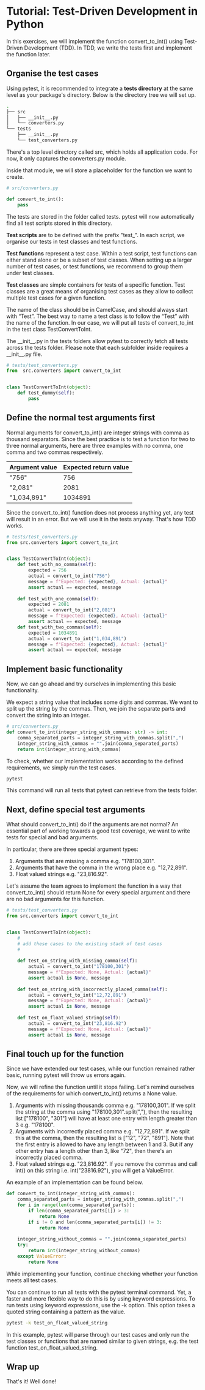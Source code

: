 # Tutorial: Test-Driven Development in Python

In this exercises, we will implement the function convert_to_int() using Test-Driven Development (TDD). In TDD, we write the tests first and implement the function later.

## Organise the test cases

Using pytest, it is recommended to integrate a **tests directory** at the same level as your package's directory. Below is the directory tree we will set up.

```bash
.
├── src
│   ├── __init__.py
│   └── converters.py
└── tests
    ├── __init__.py
    └── test_converters.py
```

There's a top level directory called src, which holds all application code. For now, it only captures the converters.py module.

Inside that module, we will store a placeholder for the function we want to create.

```python
# src/converters.py

def convert_to_int():
    pass
```

The tests are stored in the folder called tests. pytest will now automatically find all test scripts stored in this directory.

**Test scripts** are to be defined with the prefix "test_". In each script, we organise our tests in test classes and test functions.

**Test functions** represent a test case. Within a test script, test functions can either stand alone or be a subset of test classes. When setting up a larger number of test cases, or test functions, we recommend to group them under test classes.

**Test classes** are simple containers for tests of a specific function. Test classes are a great means of organising test cases as they allow to collect multiple test cases for a given function.

The name of the class should be in CamelCase, and should always start with “Test”. The best way to name a test class is to follow the “Test” with the name of the function. In our case, we will put all tests of convert_to_int in the test class TestConvertToInt.

The \_\_init\_\_.py in the tests folders allow pytest to correctly fetch all tests across the tests folder. Please note that each subfolder inside requires a \_\_init\_\_.py file.

```python
# tests/test_converters.py
from  src.converters import convert_to_int


class TestConvertToInt(object):
    def test_dummy(self):
        pass

```

## Define the normal test arguments first

Normal arguments for convert_to_int() are integer strings with comma as thousand separators. Since the best practice is to test a function for two to three normal arguments, here are three examples with no comma, one comma and two commas respectively.

| Argument value | Expected return value |
| - | - |
| "756" | 756 |
| "2,081" | 2081 |
| "1,034,891" | 1034891 |

Since the convert_to_int() function does not process anything yet, any test will result in an error. But we will use it in the tests anyway. That's how TDD works.

```python
# tests/test_converters.py
from src.converters import convert_to_int


class TestConvertToInt(object):
    def test_with_no_comma(self):
        expected = 756
        actual = convert_to_int("756")
        message = f"Expected: {expected}, Actual: {actual}"
        assert actual == expected, message
        
    def test_with_one_comma(self):
        expected = 2081
        actual = convert_to_int("2,081")
        message = f"Expected: {expected}, Actual: {actual}"
        assert actual == expected, message
    def test_with_two_commas(self):    
        expected = 1034891
        actual = convert_to_int("1,034,891")
        message = f"Expected: {expected}, Actual: {actual}"
        assert actual == expected, message
```

## Implement basic functionality

Now, we can go ahead and try ourselves in implementing this basic functionality.

We expect a string value that includes some digits and commas. We want to split up the string by the commas. Then, we join the separate parts and convert the string into an integer.

```python
# src/converters.py
def convert_to_int(integer_string_with_commas: str) -> int:
    comma_separated_parts = integer_string_with_commas.split(",")
    integer_string_with_commas = "".join(comma_separated_parts)
    return int(integer_string_with_commas)

```

To check, whether our implementation works according to the defined requirements, we simply run the test cases.

```bash
pytest
```

This command will run all tests that pytest can retrieve from the tests folder.

## Next, define special test arguments

What should convert_to_int() do if the arguments are not normal? An essential part of working towards a good test coverage, we want to write tests for special and bad arguments.

In particular, there are three special argument types:

1. Arguments that are missing a comma e.g. "178100,301".
2. Arguments that have the comma in the wrong place e.g. "12,72,891".
3. Float valued strings e.g. "23,816.92".

Let's assume the team agrees to implement the function in a way that convert_to_int() should return None for every special argument and there are no bad arguments for this function.

```python
# tests/test_converters.py
from src.converters import convert_to_int


class TestConvertToInt(object):
    # 
    # add these cases to the existing stack of test cases
    #
     
    def test_on_string_with_missing_comma(self):
        actual = convert_to_int("178100,301")
        message = f"Expected: None, Actual: {actual}"
        assert actual is None, message
    
    def test_on_string_with_incorrectly_placed_comma(self):
        actual = convert_to_int("12,72,891")
        message = f"Expected: None, Actual: {actual}"
        assert actual is None, message
    
    def test_on_float_valued_string(self):
        actual = convert_to_int("23,816.92")
        message = f"Expected: None, Actual: {actual}"
        assert actual is None, message
```  

## Final touch up for the function

Since we have extended our test cases, while our function remained rather basic, running pytest will throw us errors again.

Now, we will refine the function until it stops failing. Let's remind ourselves of the requirements for which convert_to_int() returns a None value.

1. Arguments with missing thousands comma e.g. "178100,301". If we split the string at the comma using "178100,301".split(","), then the resulting list ["178100", "301"] will have at least one entry with length greater than 3 e.g. "178100".
2. Arguments with incorrectly placed comma e.g. "12,72,891". If we split this at the comma, then the resulting list is ["12", "72", "891"]. Note that the first entry is allowed to have any length between 1 and 3. But if any other entry has a length other than 3, like "72", then there's an incorrectly placed comma.
3. Float valued strings e.g. "23,816.92". If you remove the commas and call int() on this string i.e. int("23816.92"), you will get a ValueError.

An example of an implementation can be found below.

```python
def convert_to_int(integer_string_with_commas):
    comma_separated_parts = integer_string_with_commas.split(",")
    for i in range(len(comma_separated_parts)):
        if len(comma_separated_parts[i]) > 3:
            return None
        if i != 0 and len(comma_separated_parts[i]) != 3:
            return None
    
    integer_string_without_commas = "".join(comma_separated_parts)
    try:
        return int(integer_string_without_commas)
    except ValueError:
        return None
```

While implementing your function, continue checking whether your function meets all test cases.

You can continue to run all tests with the pytest terminal command. Yet, a faster and more flexible way to do this is by using keyword expressions. To run tests using keyword expressions, use the -k option. This option takes a quoted string containing a pattern as the value.

```bash
pytest -k test_on_float_valued_string
```

In this example, pytest will parse through our test cases and only run the test classes or functions that are named similar to given strings, e.g. the test function test_on_float_valued_string.

## Wrap up

That's it! Well done!
